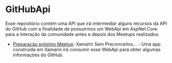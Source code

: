 # GitHubApi
Esse repositório contém uma API que irá intermediar alguns recursos da API do GitHub com a finalidade de possuirmos um WebApi em AspNet.Core para a interação da comunidade antes e depois dos Meetups realizados.

* [Preparação próximo Meetup](https://www.meetup.com/pt-BR/Random-Hacks/events/237049580/): Xamarin Sem Preconceitos... - Uma app construida em Xamarin irá consumir esse WebApi para obter algumas informações do GitHub.